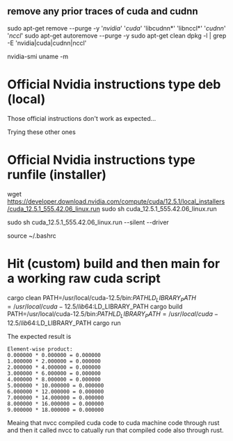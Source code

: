 
## remove any prior traces of cuda and cudnn

sudo apt-get remove --purge -y '*nvidia*' '*cuda*' 'libcudnn*' 'libnccl*' '*cudnn*' '*nccl*'
sudo apt-get autoremove --purge -y
sudo apt-get clean
dpkg -l | grep -E 'nvidia|cuda|cudnn|nccl'

nvidia-smi
uname -m

# Official Nvidia instructions type deb (local)

<!-- wget https://developer.download.nvidia.com/compute/cuda/repos/wsl-ubuntu/x86_64/cuda-wsl-ubuntu.pin
sudo mv cuda-wsl-ubuntu.pin /etc/apt/preferences.d/cuda-repository-pin-600
wget https://developer.download.nvidia.com/compute/cuda/12.5.1/local_installers/cuda-repo-wsl-ubuntu-12-5-local_12.5.1-1_amd64.deb
sudo dpkg -i cuda-repo-wsl-ubuntu-12-5-local_12.5.1-1_amd64.deb
sudo cp /var/cuda-repo-wsl-ubuntu-12-5-local/cuda-*-keyring.gpg /usr/share/keyrings/
sudo apt-get update
sudo apt-get -y install cuda-toolkit-12-5 -->

Those official instructions don't work as expected...

Trying these other ones

# Official Nvidia instructions type runfile (installer)

<!-- sudo apt-key del 7fa2af80 -->
wget https://developer.download.nvidia.com/compute/cuda/12.5.1/local_installers/cuda_12.5.1_555.42.06_linux.run
sudo sh cuda_12.5.1_555.42.06_linux.run
<!-- In case the driver is not properly installed, then -->
sudo sh cuda_12.5.1_555.42.06_linux.run --silent --driver
<!-- export PATH=/usr/local/cuda-12.5/bin:$PATH
export LD_LIBRARY_PATH=/usr/local/cuda-12.5/lib64:$LD_LIBRARY_PATH -->
source ~/.bashrc

# Hit (custom) build and then main for a working raw cuda script
cargo clean
PATH=/usr/local/cuda-12.5/bin:$PATH LD_LIBRARY_PATH=/usr/local/cuda-12.5/lib64:$LD_LIBRARY_PATH cargo build
PATH=/usr/local/cuda-12.5/bin:$PATH LD_LIBRARY_PATH=/usr/local/cuda-12.5/lib64:$LD_LIBRARY_PATH cargo run

The expected result is 

```
Element-wise product:
0.000000 * 0.000000 = 0.000000
1.000000 * 2.000000 = 0.000000
2.000000 * 4.000000 = 0.000000
3.000000 * 6.000000 = 0.000000
4.000000 * 8.000000 = 0.000000
5.000000 * 10.000000 = 0.000000
6.000000 * 12.000000 = 0.000000
7.000000 * 14.000000 = 0.000000
8.000000 * 16.000000 = 0.000000
9.000000 * 18.000000 = 0.000000
```

Meaing that nvcc compiled cuda code to cuda machine code through rust and then it called nvcc to catually run that compiled code also through rust.








